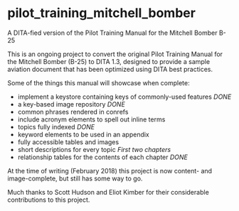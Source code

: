 # pilot_training_mitchell_bomber
A DITA-fied version of the Pilot Training Manual for the Mitchell Bomber B-25

This is an ongoing project to convert the original Pilot Training Manual for the Mitchell Bomber (B-25) to DITA 1.3, designed to provide a sample aviation document that has been optimized using DITA best practices.

Some of the things this manual will showcase when complete:
- implement a keystore containing keys of commonly-used features *DONE*
- a key-based image repository *DONE*
- common phrases rendered in conrefs
- include acronym elements to spell out inline terms 
- topics fully indexed *DONE* 
- keyword elements to be used in an appendix
- fully accessible tables and images
- short descriptions for every topic *First two chapters*
- relationship tables for the contents of each chapter *DONE*

At the time of writing (February 2018) this project is now content- and image-complete, but still has some way to go. 

Much thanks to Scott Hudson and Eliot Kimber for their considerable contributions to this project.
